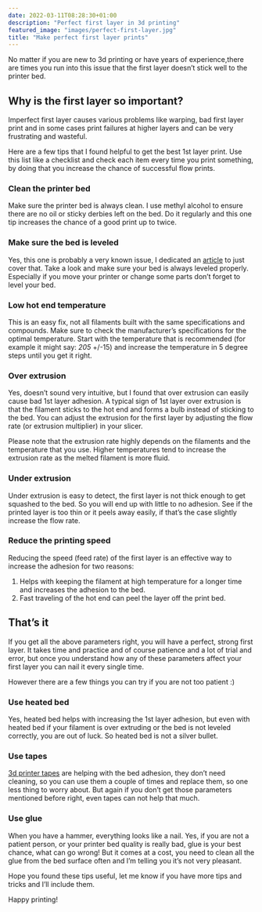 ```yaml
---
date: 2022-03-11T08:28:30+01:00
description: "Perfect first layer in 3d printing"
featured_image: "images/perfect-first-layer.jpg"
title: "Make perfect first layer prints"
---
```


No matter if you are new to 3d printing or have years of experience,there are times you run into this issue that the first layer doesn’t stick well to the printer bed. 

## Why is the first layer so important?

Imperfect first layer causes various problems like warping, bad first layer print and in some cases print failures at higher layers and can be very frustrating and wasteful.

Here are a few tips that I found helpful to get the best 1st layer print. Use this list like a checklist and check each item every time you print something, by doing that you increase the chance of successful flow prints.

### Clean the printer bed

Make sure the printer bed is always clean. I use methyl alcohol to ensure there are no oil or sticky derbies left on the bed. Do it regularly and this one tip increases the chance of a good print up to twice.

### Make sure the bed is leveled

Yes, this one is probably a very known issue, I dedicated an [article](//posts/leveling/) to just cover that. Take a look and make sure your bed is always leveled properly. Especially if you move your printer or change some parts don’t forget to level your bed.

### Low hot end temperature

This is an easy fix, not all filaments built with the same specifications and compounds. Make sure to check the manufacturer’s specifications for the optimal temperature. Start with the temperature that is recommended (for example it might say: *205* +/-15) and increase the temperature in 5 degree steps until you get it right.

### Over extrusion

Yes, doesn’t sound very intuitive, but I found that over extrusion can easily cause bad 1st layer adhesion. A typical sign of 1st layer over extrusion is that the filament sticks to the hot end and forms a bulb instead of sticking to the bed. You can adjust the extrusion for the first layer by adjusting the flow rate (or extrusion multiplier) in your slicer.

Please note that the extrusion rate highly depends on the filaments and the temperature that you use. Higher temperatures tend to increase the extrusion rate as the melted filament is more fluid.

### Under extrusion

Under extrusion is easy to detect, the first layer is not thick enough to get squashed to the bed. So you will end up with little to no adhesion. See if the printed layer is too thin or it peels away easily, if that’s the case slightly increase the flow rate.

### Reduce the printing speed

Reducing the speed (feed rate) of the first layer is an effective way to increase the adhesion for two reasons:

1. Helps with keeping the filament at high temperature for a longer time and increases the adhesion to the bed.
1. Fast traveling of the hot end can peel the layer off the print bed.

## That’s it

If you get all the above parameters right, you will have a perfect, strong first layer. It takes time and practice and of course patience and a lot of trial and error, but once you understand how any of these parameters affect your first layer you can nail it every single time.

However there are a few things you can try if you are not too patient :)

### Use heated bed

Yes, heated bed helps with increasing the 1st layer adhesion, but even with heated bed if your filament is over extruding or the bed is not leveled correctly, you are out of luck. So heated bed is not a silver bullet.

### Use tapes

[3d printer tapes](https://www.amazon.de/-/en/Scotch-Blue-Bluetooth-Printer-Effect/dp/B07SWTM6NX) are helping with the bed adhesion, they don’t need cleaning, so you can use them a couple of times and replace them, so one less thing to worry about. But again if you don’t get those parameters mentioned before right, even tapes can not help that much.

### Use glue

When you have a hammer, everything looks like a nail. Yes, if you are not a patient person, or your printer bed quality is really bad, glue is your best chance, what can go wrong! But it comes at a cost, you need to clean all the glue from the bed surface often and I’m telling you it’s not very pleasant.

Hope you found these tips useful, let me know if you have more tips and tricks and I’ll include them.

Happy printing!

